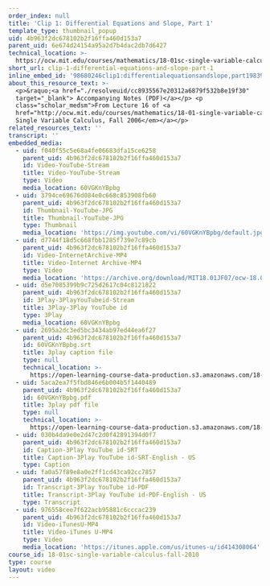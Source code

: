 ```yaml
---
order_index: null
title: 'Clip 1: Differential Equations and Slope, Part 1'
template_type: thumbnail_popup
uid: 4b963f2dc678102b2f16ffa460d153a7
parent_uid: 6e674d24154a95a2d7b4dac2db7d6427
technical_location: >-
  https://ocw.mit.edu/courses/mathematics/18-01sc-single-variable-calculus-fall-2010/unit-2-applications-of-differentiation/part-c-mean-value-theorem-antiderivatives-and-differential-equations/session-40-separation-of-variables/clip-1-differential-equations-and-slope-part-1
short_url: clip-1-differential-equations-and-slope-part-1
inline_embed_id: '98680246clip1:differentialequationsandslope,part198397036'
about_this_resource_text: >-
  <p>&raquo;<a href="./resolveuid/cc8935567e20312a6879f532b8e19f30"
  target="_blank"> Accompanying Notes (PDF)</a></p> <p
  class="scholar_medsm">From Lecture 16 of <a
  href="http://ocw.mit.edu/courses/mathematics/18-01-single-variable-calculus-fall-2006/video-lectures/"><em>18.01
  Single Variable Calculus, Fall 2006</em></a></p>
related_resources_text: ''
transcript: ''
embedded_media:
  - uid: f040f55c5e68a4fe06683dfa15ce6258
    parent_uid: 4b963f2dc678102b2f16ffa460d153a7
    id: Video-YouTube-Stream
    title: Video-YouTube-Stream
    type: Video
    media_location: 60VGKnYBpbg
  - uid: 3794ce69676d084e0c668c853908fb60
    parent_uid: 4b963f2dc678102b2f16ffa460d153a7
    id: Thumbnail-YouTube-JPG
    title: Thumbnail-YouTube-JPG
    type: Thumbnail
    media_location: 'https://img.youtube.com/vi/60VGKnYBpbg/default.jpg'
  - uid: d7744f18d5c668fbb1285f739e7c89cb
    parent_uid: 4b963f2dc678102b2f16ffa460d153a7
    id: Video-InternetArchive-MP4
    title: Video-Internet Archive-MP4
    type: Video
    media_location: 'https://archive.org/download/MIT18.01JF07/ocw-18.01-f07-lec16_300k.mp4'
  - uid: d5e7085399b9c725d2617c04c8121822
    parent_uid: 4b963f2dc678102b2f16ffa460d153a7
    id: 3Play-3PlayYouTubeid-Stream
    title: 3Play-3Play YouTube id
    type: 3Play
    media_location: 60VGKnYBpbg
  - uid: 2695a2dc3ed5bc3434ab97ed44ea6f27
    parent_uid: 4b963f2dc678102b2f16ffa460d153a7
    id: 60VGKnYBpbg.srt
    title: 3play caption file
    type: null
    technical_location: >-
      https://open-learning-course-data-production.s3.amazonaws.com/18-01sc-single-variable-calculus-fall-2010/9345d8643ca71f9ca2b3a4fa8e0cadca_60VGKnYBpbg.srt
  - uid: 5aca2ea7f5fbd846e6b004b5f1440489
    parent_uid: 4b963f2dc678102b2f16ffa460d153a7
    id: 60VGKnYBpbg.pdf
    title: 3play pdf file
    type: null
    technical_location: >-
      https://open-learning-course-data-production.s3.amazonaws.com/18-01sc-single-variable-calculus-fall-2010/b4a6b8f677273d5f1bfed1e253234ba7_60VGKnYBpbg.pdf
  - uid: 030b4da9e0e2d47c2d0f42891394d0f7
    parent_uid: 4b963f2dc678102b2f16ffa460d153a7
    id: Caption-3Play YouTube id-SRT
    title: Caption-3Play YouTube id-SRT-English - US
    type: Caption
  - uid: fa0a57f89e8a0e2ff1cd43ca92cc7857
    parent_uid: 4b963f2dc678102b2f16ffa460d153a7
    id: Transcript-3Play YouTube id-PDF
    title: Transcript-3Play YouTube id-PDF-English - US
    type: Transcript
  - uid: 976558cee7f622acb95881c6cccac239
    parent_uid: 4b963f2dc678102b2f16ffa460d153a7
    id: Video-iTunesU-MP4
    title: Video-iTunes U-MP4
    type: Video
    media_location: 'https://itunes.apple.com/us/itunes-u/id414308064'
course_id: 18-01sc-single-variable-calculus-fall-2010
type: course
layout: video
---
```

